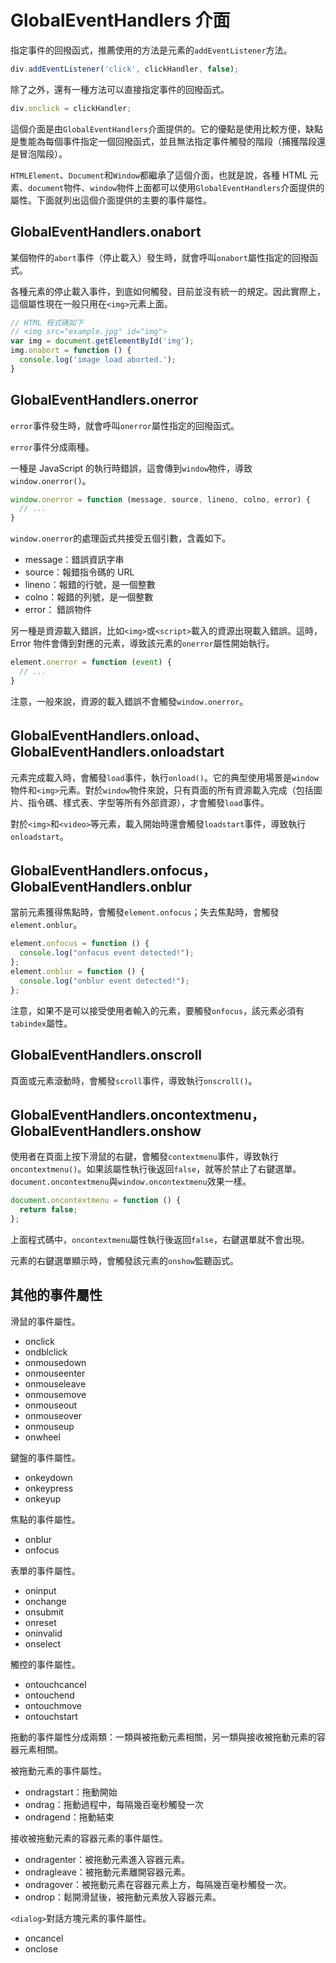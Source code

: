 # GlobalEventHandlers 介面

指定事件的回撥函式，推薦使用的方法是元素的`addEventListener`方法。

```javascript
div.addEventListener('click', clickHandler, false);
```

除了之外，還有一種方法可以直接指定事件的回撥函式。

```javascript
div.onclick = clickHandler;
```

這個介面是由`GlobalEventHandlers`介面提供的。它的優點是使用比較方便，缺點是隻能為每個事件指定一個回撥函式，並且無法指定事件觸發的階段（捕獲階段還是冒泡階段）。

`HTMLElement`、`Document`和`Window`都繼承了這個介面，也就是說，各種 HTML 元素、`document`物件、`window`物件上面都可以使用`GlobalEventHandlers`介面提供的屬性。下面就列出這個介面提供的主要的事件屬性。

## GlobalEventHandlers.onabort

某個物件的`abort`事件（停止載入）發生時，就會呼叫`onabort`屬性指定的回撥函式。

各種元素的停止載入事件，到底如何觸發，目前並沒有統一的規定。因此實際上，這個屬性現在一般只用在`<img>`元素上面。

```javascript
// HTML 程式碼如下
// <img src="example.jpg" id="img">
var img = document.getElementById('img');
img.onabort = function () {
  console.log('image load aborted.');
}
```

## GlobalEventHandlers.onerror

`error`事件發生時，就會呼叫`onerror`屬性指定的回撥函式。

`error`事件分成兩種。

一種是 JavaScript 的執行時錯誤，這會傳到`window`物件，導致`window.onerror()`。

```javascript
window.onerror = function (message, source, lineno, colno, error) {
  // ...
}
```

`window.onerror`的處理函式共接受五個引數，含義如下。

- message：錯誤資訊字串
- source：報錯指令碼的 URL
- lineno：報錯的行號，是一個整數
- colno：報錯的列號，是一個整數
- error： 錯誤物件

另一種是資源載入錯誤，比如`<img>`或`<script>`載入的資源出現載入錯誤。這時，Error 物件會傳到對應的元素，導致該元素的`onerror`屬性開始執行。

```javascript
element.onerror = function (event) {
  // ...
}
```

注意，一般來說，資源的載入錯誤不會觸發`window.onerror`。

## GlobalEventHandlers.onload、GlobalEventHandlers.onloadstart

元素完成載入時，會觸發`load`事件，執行`onload()`。它的典型使用場景是`window`物件和`<img>`元素。對於`window`物件來說，只有頁面的所有資源載入完成（包括圖片、指令碼、樣式表、字型等所有外部資源），才會觸發`load`事件。

對於`<img>`和`<video>`等元素，載入開始時還會觸發`loadstart`事件，導致執行`onloadstart`。

## GlobalEventHandlers.onfocus，GlobalEventHandlers.onblur

當前元素獲得焦點時，會觸發`element.onfocus`；失去焦點時，會觸發`element.onblur`。

```javascript
element.onfocus = function () {
  console.log("onfocus event detected!");
};
element.onblur = function () {
  console.log("onblur event detected!");
};
```

注意，如果不是可以接受使用者輸入的元素，要觸發`onfocus`，該元素必須有`tabindex`屬性。

## GlobalEventHandlers.onscroll

頁面或元素滾動時，會觸發`scroll`事件，導致執行`onscroll()`。

## GlobalEventHandlers.oncontextmenu，GlobalEventHandlers.onshow

使用者在頁面上按下滑鼠的右鍵，會觸發`contextmenu`事件，導致執行`oncontextmenu()`。如果該屬性執行後返回`false`，就等於禁止了右鍵選單。`document.oncontextmenu`與`window.oncontextmenu`效果一樣。

```javascript
document.oncontextmenu = function () {
  return false;
};
```

上面程式碼中，`oncontextmenu`屬性執行後返回`false`，右鍵選單就不會出現。

元素的右鍵選單顯示時，會觸發該元素的`onshow`監聽函式。

## 其他的事件屬性

滑鼠的事件屬性。

- onclick
- ondblclick
- onmousedown
- onmouseenter
- onmouseleave
- onmousemove
- onmouseout
- onmouseover
- onmouseup
- onwheel

鍵盤的事件屬性。

- onkeydown
- onkeypress
- onkeyup

焦點的事件屬性。

- onblur
- onfocus

表單的事件屬性。

- oninput
- onchange
- onsubmit
- onreset
- oninvalid
- onselect

觸控的事件屬性。

- ontouchcancel
- ontouchend
- ontouchmove
- ontouchstart

拖動的事件屬性分成兩類：一類與被拖動元素相關，另一類與接收被拖動元素的容器元素相關。

被拖動元素的事件屬性。

- ondragstart：拖動開始
- ondrag：拖動過程中，每隔幾百毫秒觸發一次
- ondragend：拖動結束

接收被拖動元素的容器元素的事件屬性。

- ondragenter：被拖動元素進入容器元素。
- ondragleave：被拖動元素離開容器元素。
- ondragover：被拖動元素在容器元素上方，每隔幾百毫秒觸發一次。
- ondrop：鬆開滑鼠後，被拖動元素放入容器元素。

`<dialog>`對話方塊元素的事件屬性。

- oncancel
- onclose
